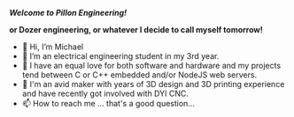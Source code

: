 ***Welcome to Pillon Engineering!***

**or Dozer engineering, or whatever I decide to call myself tomorrow!**

- 👋 Hi, I’m Michael
- 👀 I’m an electrical engineering student in my 3rd year.
- 🌱 I have an equal love for both software and hardware and my projects tend between C or C++ embedded and/or NodeJS web servers.
- 💞️ I'm an avid maker with years of 3D design and 3D printing experience and have recently got involved with DYI CNC.
- 📫 How to reach me ... that's a good question...

<!---
DozerEng/DozerEng is a ✨ special ✨ repository because its `README.md` (this file) appears on your GitHub profile.
You can click the Preview link to take a look at your changes.
--->
